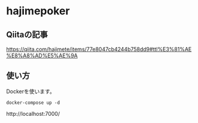 # hajimepoker

## Qiitaの記事
https://qiita.com/hajimete/items/77e8047cb4244b758dd9#ttl%E3%81%AE%E8%A8%AD%E5%AE%9A

## 使い方
Dockerを使います。
```
docker-compose up -d
```

http://localhost:7000/